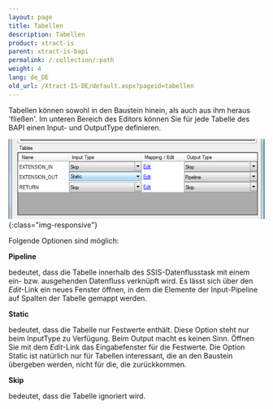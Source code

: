 ```yaml
---
layout: page
title: Tabellen
description: Tabellen
product: xtract-is
parent: xtract-is-bapi
permalink: /:collection/:path
weight: 4
lang: de_DE
old_url: /Xtract-IS-DE/default.aspx?pageid=tabellen
---
```


Tabellen können sowohl in den Baustein hinein, als auch aus ihm heraus 'fließen'. Im unteren Bereich des Editors können Sie für jede Tabelle des BAPI einen Input- und OutputType definieren.

![BAPI-Tables](/img/content/BAPI-Tables.png){:class="img-responsive"}

Folgende Optionen sind möglich:

**Pipeline**

bedeutet, dass die Tabelle innerhalb des SSIS-Datenflusstask mit einem ein- bzw. ausgehenden Datenfluss verknüpft wird. Es lässt sich über den *Edit*-Link ein neues Fenster öffnen, in dem die Elemente der Input-Pipeline auf Spalten der Tabelle gemappt werden.

**Static**

bedeutet, dass die Tabelle nur Festwerte enthält. Diese Option steht nur beim InputType zu Verfügung. Beim Output macht es keinen Sinn. Öffnen Sie mit dem *Edit*-Link das Eingabefenster für die Festwerte. Die Option Static ist natürlich nur für Tabellen interessant, die an den Baustein übergeben werden, nicht für die, die zurückkommen.

**Skip**

bedeutet, dass die Tabelle ignoriert wird.